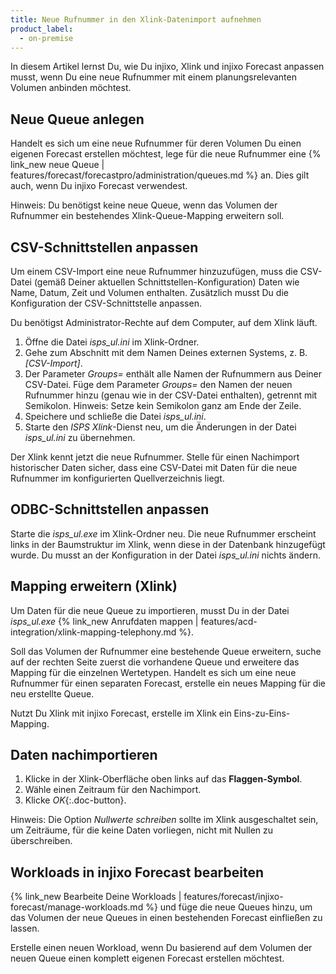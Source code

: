 ```yaml
---
title: Neue Rufnummer in den Xlink-Datenimport aufnehmen
product_label:
  - on-premise
---
```


In diesem Artikel lernst Du, wie Du injixo, Xlink und injixo Forecast anpassen musst, wenn Du eine neue Rufnummer mit einem planungsrelevanten Volumen anbinden möchtest.

## Neue Queue anlegen

Handelt es sich um eine neue Rufnummer für deren Volumen Du einen eigenen Forecast erstellen möchtest, lege für die neue Rufnummer eine {% link_new neue Queue | features/forecast/forecastpro/administration/queues.md %} an. Dies gilt auch, wenn Du injixo Forecast verwendest. 

Hinweis: Du benötigst keine neue Queue, wenn das Volumen der Rufnummer ein bestehendes Xlink-Queue-Mapping erweitern soll.


## CSV-Schnittstellen anpassen

Um einem CSV-Import eine neue Rufnummer hinzuzufügen, muss die CSV-Datei (gemäß Deiner aktuellen Schnittstellen-Konfiguration) Daten wie Name, Datum, Zeit und Volumen enthalten. Zusätzlich musst Du die Konfiguration der CSV-Schnittstelle anpassen.


Du benötigst Administrator-Rechte auf dem Computer, auf dem Xlink läuft.

1. Öffne die Datei *isps_ul.ini* im Xlink-Ordner.
2. Gehe zum Abschnitt mit dem Namen Deines externen Systems, z. B. *[CSV-Import]*.
3. Der Parameter *Groups=* enthält alle Namen der Rufnummern aus Deiner CSV-Datei. Füge dem Parameter *Groups=* den Namen der neuen Rufnummer hinzu (genau wie in der CSV-Datei enthalten), getrennt mit Semikolon.
Hinweis: Setze kein Semikolon ganz am Ende der Zeile.
4. Speichere und schließe die Datei *isps_ul.ini*.
5. Starte den *ISPS Xlink*-Dienst neu, um die Änderungen in der Datei *isps_ul.ini* zu übernehmen.

Der Xlink kennt jetzt die neue Rufnummer. Stelle für einen Nachimport historischer Daten sicher, dass eine CSV-Datei mit Daten für die neue Rufnummer im konfigurierten Quellverzeichnis liegt.  

## ODBC-Schnittstellen anpassen

Starte die *isps_ul.exe* im Xlink-Ordner neu. Die neue Rufnummer erscheint links in der Baumstruktur im Xlink, wenn diese in der Datenbank hinzugefügt wurde. Du musst an der Konfiguration in der Datei *isps_ul.ini* nichts ändern.

## Mapping erweitern (Xlink)

Um Daten für die neue Queue zu importieren, musst Du in der Datei *isps_ul.exe* {% link_new Anrufdaten mappen | features/acd-integration/xlink-mapping-telephony.md %}.

Soll das Volumen der Rufnummer eine bestehende Queue erweitern, suche auf der rechten Seite zuerst die vorhandene Queue und erweitere das Mapping für die einzelnen Wertetypen. Handelt es sich um eine neue Rufnummer für einen separaten Forecast, erstelle ein neues Mapping für die neu erstellte Queue.

Nutzt Du Xlink mit injixo Forecast, erstelle im Xlink ein Eins-zu-Eins-Mapping.

## Daten nachimportieren

1. Klicke in der Xlink-Oberfläche oben links auf das **Flaggen-Symbol**.
2. Wähle einen Zeitraum für den Nachimport.
3. Klicke *OK*{:.doc-button}.

Hinweis: Die Option *Nullwerte schreiben* sollte im Xlink ausgeschaltet sein, um Zeiträume, für die keine Daten vorliegen, nicht mit Nullen zu überschreiben.

## Workloads in injixo Forecast bearbeiten

{% link_new Bearbeite Deine Workloads | features/forecast/injixo-forecast/manage-workloads.md %} und füge die neue Queues hinzu, um das Volumen der neue Queues in einen bestehenden Forecast einfließen zu lassen.

Erstelle einen neuen Workload, wenn Du basierend auf dem Volumen der neuen Queue einen komplett eigenen Forecast erstellen möchtest.
